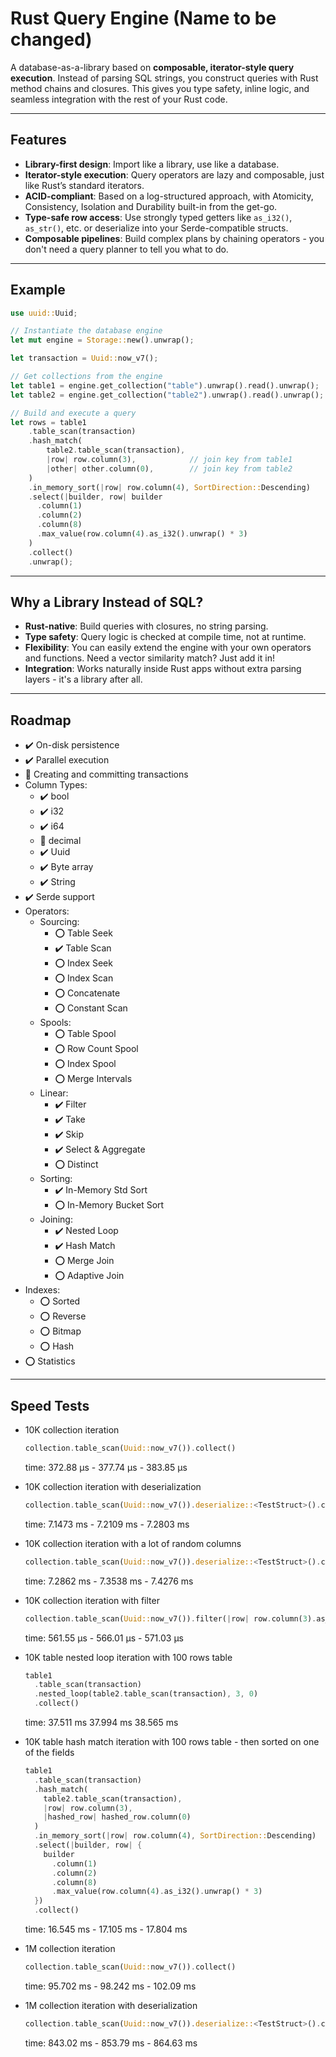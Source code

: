 # Rust Query Engine (Name to be changed)

A database-as-a-library based on **composable, iterator-style query execution**.
Instead of parsing SQL strings, you construct queries with Rust method chains and closures. This gives you type safety, inline logic, and seamless integration with the rest of your Rust code.

---

## Features

* **Library-first design**: Import like a library, use like a database.
* **Iterator-style execution**: Query operators are lazy and composable, just like Rust’s standard iterators.
* **ACID-compliant**: Based on a log-structured approach, with Atomicity, Consistency, Isolation and Durability built-in from the get-go.
* **Type-safe row access**: Use strongly typed getters like `as_i32()`, `as_str()`, etc. or deserialize into your Serde-compatible structs.
* **Composable pipelines**: Build complex plans by chaining operators - you don't need a query planner to tell you what to do.

---

## Example

```rust
use uuid::Uuid;

// Instantiate the database engine
let mut engine = Storage::new().unwrap();

let transaction = Uuid::now_v7();

// Get collections from the engine
let table1 = engine.get_collection("table").unwrap().read().unwrap();
let table2 = engine.get_collection("table2").unwrap().read().unwrap();

// Build and execute a query
let rows = table1
    .table_scan(transaction)
    .hash_match(
        table2.table_scan(transaction),
        |row| row.column(3),            // join key from table1
        |other| other.column(0),        // join key from table2
    )
    .in_memory_sort(|row| row.column(4), SortDirection::Descending)
    .select(|builder, row| builder
      .column(1)
      .column(2)
      .column(8)
      .max_value(row.column(4).as_i32().unwrap() * 3)
    )
    .collect()
    .unwrap();
```

---

## Why a Library Instead of SQL?

* **Rust-native**: Build queries with closures, no string parsing.
* **Type safety**: Query logic is checked at compile time, not at runtime.
* **Flexibility**: You can easily extend the engine with your own operators and functions. Need a vector similarity match? Just add it in!
* **Integration**: Works naturally inside Rust apps without extra parsing layers - it's a library after all.

---

## Roadmap

- :heavy_check_mark: On-disk persistence
- :heavy_check_mark: Parallel execution
- :hammer: Creating and committing transactions
- Column Types:
  - :heavy_check_mark: bool
  - :heavy_check_mark: i32
  - :heavy_check_mark: i64
  - :hammer: decimal
  - :heavy_check_mark: Uuid
  - :heavy_check_mark: Byte array
  - :heavy_check_mark: String
- :heavy_check_mark: Serde support
- Operators:
  - Sourcing:
    - :o: Table Seek
    - :heavy_check_mark: Table Scan
    - :o: Index Seek
    - :o: Index Scan
    - :o: Concatenate
    - :o: Constant Scan
  - Spools:
    - :o: Table Spool
    - :o: Row Count Spool
    - :o: Index Spool
    - :o: Merge Intervals
  - Linear:
    - :heavy_check_mark: Filter
    - :heavy_check_mark: Take
    - :heavy_check_mark: Skip
    - :heavy_check_mark: Select & Aggregate
    - :o: Distinct
  - Sorting:
    - :heavy_check_mark: In-Memory Std Sort
    - :o: In-Memory Bucket Sort
  - Joining:
    - :heavy_check_mark: Nested Loop
    - :heavy_check_mark: Hash Match
    - :o: Merge Join
    - :o: Adaptive Join
- Indexes:
  - :o: Sorted
  - :o: Reverse
  - :o: Bitmap
  - :o: Hash
- :o: Statistics

---

## Speed Tests

- 10K collection iteration
  ```rust
  collection.table_scan(Uuid::now_v7()).collect()
  ```
  time: 372.88 µs - 377.74 µs - 383.85 µs

- 10K collection iteration with deserialization
  ```rust
  collection.table_scan(Uuid::now_v7()).deserialize::<TestStruct>().collect()
  ```
  time: 7.1473 ms - 7.2109 ms - 7.2803 ms

- 10K collection iteration with a lot of random columns
  ```rust
  collection.table_scan(Uuid::now_v7()).deserialize::<TestStruct>().collect()
  ```
  time: 7.2862 ms - 7.3538 ms - 7.4276 ms

- 10K collection iteration with filter
  ```rust
  collection.table_scan(Uuid::now_v7()).filter(|row| row.column(3).as_bool().unwrap()).collect()
  ```
  time: 561.55 µs - 566.01 µs - 571.03 µs

- 10K table nested loop iteration with 100 rows table
  ```rust
  table1
    .table_scan(transaction)
    .nested_loop(table2.table_scan(transaction), 3, 0)
    .collect()
  ```
  time: 37.511 ms 37.994 ms 38.565 ms

- 10K table hash match iteration with 100 rows table - then sorted on one of the fields
  ```rust
  table1
    .table_scan(transaction)
    .hash_match(
      table2.table_scan(transaction),
      |row| row.column(3),
      |hashed_row| hashed_row.column(0)
    )
    .in_memory_sort(|row| row.column(4), SortDirection::Descending)
    .select(|builder, row| {
      builder
        .column(1)
        .column(2)
        .column(8)
        .max_value(row.column(4).as_i32().unwrap() * 3)
    })
    .collect()
  ```
  time: 16.545 ms - 17.105 ms - 17.804 ms

- 1M collection iteration
  ```rust
  collection.table_scan(Uuid::now_v7()).collect()
  ```
  time: 95.702 ms - 98.242 ms - 102.09 ms

- 1M collection iteration with deserialization
  ```rust
  collection.table_scan(Uuid::now_v7()).deserialize::<TestStruct>().collect()
  ```
  time: 843.02 ms - 853.79 ms - 864.63 ms
